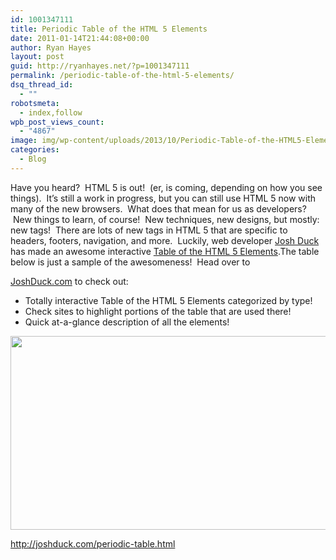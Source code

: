 ```yaml
---
id: 1001347111
title: Periodic Table of the HTML 5 Elements
date: 2011-01-14T21:44:08+00:00
author: Ryan Hayes
layout: post
guid: http://ryanhayes.net/?p=1001347111
permalink: /periodic-table-of-the-html-5-elements/
dsq_thread_id:
  - ""
robotsmeta:
  - index,follow
wpb_post_views_count:
  - "4867"
image: img/wp-content/uploads/2013/10/Periodic-Table-of-the-HTML5-Elements_fdhwiv.png
categories:
  - Blog
---
```

Have you heard?  HTML 5 is out!  (er, is coming, depending on how you see things).  It&#8217;s still a work in progress, but you can still use HTML 5 now with many of the new browsers.  What does that mean for us as developers?  New things to learn, of course!  New techniques, new designs, but mostly: new tags!  There are lots of new tags in HTML 5 that are specific to headers, footers, navigation, and more.  Luckily, web developer [Josh Duck](http://joshduck.com/) has made an awesome interactive [Table of the HTML 5 Elements](http://joshduck.com/periodic-table.html).<!--more-->The table below is just a sample of the awesomeness!  Head over to 

[JoshDuck.com](http://joshduck.com/periodic-table.html) to check out:

  * Totally interactive Table of the HTML 5 Elements categorized by type!
  * Check sites to highlight portions of the table that are used there!
  * Quick at-a-glance description of all the elements!

<p style="text-align: center;">
  <a href="http://joshduck.com/periodic-table.html"><img class="size-full wp-image-1001347112 aligncenter" title="Periodic Table of the HTML5 Elements" src="http://ryanhayes.wpengine.comimg/wp-content/uploads/2013/10/Periodic-Table-of-the-HTML5-Elements_fdhwiv.png" alt="" width="528" height="310" srcset="https://ryanhayes.netimg/wp-content/uploads/2013/10/Periodic-Table-of-the-HTML5-Elements_fdhwiv.png 978w, https://ryanhayes.netimg/wp-content/uploads/2013/10/Periodic-Table-of-the-HTML5-Elements_fdhwiv-300x175.png 300w" sizes="(max-width: 528px) 100vw, 528px" /></a>
</p>

<http://joshduck.com/periodic-table.html>